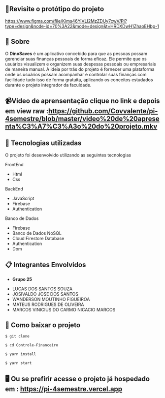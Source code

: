 ## 🎨Revisite o protótipo do projeto 
https://www.figma.com/file/Kims46YiVLI2MzZDUy7cwV/Pi?type=design&node-id=70%3A22&mode=design&t=HRDXDwH1ZhaoEHbp-1

## 📖 Sobre
O **DinoSaves** é um aplicativo concebido para que as pessoas possam gerenciar suas finanças pessoais de forma eficaz. Ele permite que os usuários visualizem e organizem suas despesas pessoais ou empresariais de maneira manual. A ideia por trás do projeto é fornecer uma plataforma onde os usuários possam acompanhar e controlar suas finanças com facilidade tudo isso de forma gratuita, aplicando os conceitos estudados durante o projeto integrador da faculdade.

## 📹Video de aprensentação clique no link e depois em view raw :https://github.com/Covvalente/pi-4semestre/blob/master/video%20de%20apresenta%C3%A7%C3%A3o%20do%20projeto.mkv

## 🚀 Tecnologias utilizadas

O projeto foi desenvolvido utilizando as seguintes tecnologias

FrontEnd
- Html
- Css

BackEnd
- JavaScript
- Firebase
- Authentication

Banco de Dados
- Firebase
- Banco de Dados NoSQL
- Cloud Firestore Database
- Authentication
- Dom

## 📋 Integrantes Envolvidos

* **Grupo 25**

- LUCAS DOS SANTOS SOUZA
- JOSIVALDO JOSE DOS SANTOS
- WANDERSON MOUTINHO FIGUEIROA
- MATEUS RODRIGUES DE OLIVEIRA
- MARCOS VINICIUS DO CARMO NICACIO MARCOS

## 💾 Como baixar o projeto

 ```bash
$ git clone 

$ cd Controle-Financeiro

$ yarn install

$ yarn start
 ```
## 🖥️ Ou se prefirir acesse o projeto já hospedado em : https://pi-4semestre.vercel.app

